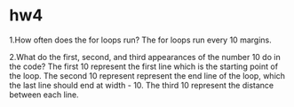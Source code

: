 # hw4
1.How often does the for loops run?
The for loops run every 10 margins.


2.What do the first, second, and third appearances of the number 10 do in the code?
The first 10 represent the first line which is the starting point of the loop. The second 10 represent represent the end line of the loop,
which the last line should end at width - 10. The third 10 represent the distance between each line.
